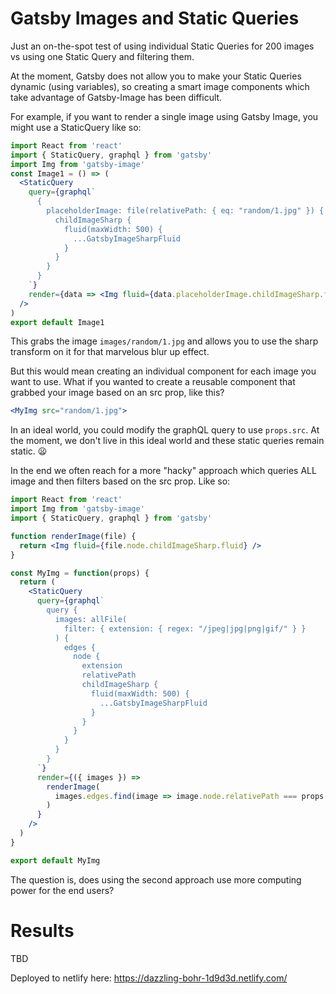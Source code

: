 # Gatsby Images and Static Queries

Just an on-the-spot test of using individual Static Queries for 200 images vs using one Static Query and filtering them.

At the moment, Gatsby does not allow you to make your Static Queries dynamic (using variables), so creating a smart image components which take advantage of Gatsby-Image has been difficult.

For example, if you want to render a single image using Gatsby Image, you might use a StaticQuery like so:

```jsx
import React from 'react'
import { StaticQuery, graphql } from 'gatsby'
import Img from 'gatsby-image'
const Image1 = () => (
  <StaticQuery
    query={graphql`
      {
        placeholderImage: file(relativePath: { eq: "random/1.jpg" }) {
          childImageSharp {
            fluid(maxWidth: 500) {
              ...GatsbyImageSharpFluid
            }
          }
        }
      }
    `}
    render={data => <Img fluid={data.placeholderImage.childImageSharp.fluid} />}
  />
)
export default Image1
```

This grabs the image `images/random/1.jpg` and allows you to use the sharp transform on it for that marvelous blur up effect.

But this would mean creating an individual component for each image you want to use. What if you wanted to create a reusable component that grabbed your image based on an src prop, like this?

```jsx
<MyImg src="random/1.jpg">
```

In an ideal world, you could modify the graphQL query to use `props.src`. At the moment, we don't live in this ideal world and these static queries remain static. 😦

In the end we often reach for a more "hacky" approach which queries ALL image and then filters based on the src prop. Like so:

```jsx
import React from 'react'
import Img from 'gatsby-image'
import { StaticQuery, graphql } from 'gatsby'

function renderImage(file) {
  return <Img fluid={file.node.childImageSharp.fluid} />
}

const MyImg = function(props) {
  return (
    <StaticQuery
      query={graphql`
        query {
          images: allFile(
            filter: { extension: { regex: "/jpeg|jpg|png|gif/" } }
          ) {
            edges {
              node {
                extension
                relativePath
                childImageSharp {
                  fluid(maxWidth: 500) {
                    ...GatsbyImageSharpFluid
                  }
                }
              }
            }
          }
        }
      `}
      render={({ images }) =>
        renderImage(
          images.edges.find(image => image.node.relativePath === props.src)
        )
      }
    />
  )
}

export default MyImg
```

The question is, does using the second approach use more computing power for the end users?

# Results

TBD

Deployed to netlify here: https://dazzling-bohr-1d9d3d.netlify.com/
